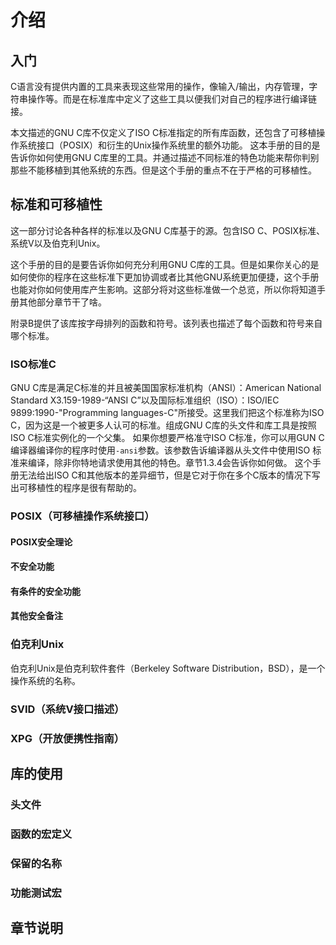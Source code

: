 # 介绍

## 入门
C语言没有提供内置的工具来表现这些常用的操作，像输入/输出，内存管理，字符串操作等。而是在标准库中定义了这些工具以便我们对自己的程序进行编译链接。

  本文描述的GNU C库不仅定义了ISO C标准指定的所有库函数，还包含了可移植操作系统接口（POSIX）和衍生的Unix操作系统里的额外功能。
  这本手册的目的是告诉你如何使用GNU C库里的工具。并通过描述不同标准的特色功能来帮你判别那些不能移植到其他系统的东西。但是这个手册的重点不在于严格的可移植性。

## 标准和可移植性
这一部分讨论各种各样的标准以及GNU C库基于的源。包含ISO C、POSIX标准、系统V以及伯克利Unix。

  这个手册的目的是要告诉你如何充分利用GNU C库的工具。但是如果你关心的是如何使你的程序在这些标准下更加协调或者比其他GNU系统更加便捷，这个手册也能对你如何使用库产生影响。这部分将对这些标准做一个总览，所以你将知道手册其他部分章节干了啥。

  附录B提供了该库按字母排列的函数和符号。该列表也描述了每个函数和符号来自哪个标准。


### ISO标准C
GNU C库是满足C标准的并且被美国国家标准机构（ANSI）：American National Standard X3.159-1989-“ANSI C”以及国际标准组织（ISO）：ISO/IEC 9899:1990-"Programming languages-C"所接受。这里我们把这个标准称为ISO C，因为这是一个被更多人认可的标准。组成GNU C库的头文件和库工具是按照ISO C标准实例化的一个父集。
  如果你想要严格准守ISO C标准，你可以用GUN C编译器编译你的程序时使用`-ansi`参数。该参数告诉编译器从头文件中使用ISO 标准来编译，除非你特地请求使用其他的特色。章节1.3.4会告诉你如何做。
  这个手册无法给出ISO C和其他版本的差异细节，但是它对于你在多个C版本的情况下写出可移植性的程序是很有帮助的。

### POSIX（可移植操作系统接口）

#### POSIX安全理论
#### 不安全功能
#### 有条件的安全功能
#### 其他安全备注
### 伯克利Unix
伯克利Unix是伯克利软件套件（Berkeley Software Distribution，BSD），是一个操作系统的名称。
### SVID（系统V接口描述）
### XPG（开放便携性指南）
## 库的使用
### 头文件
### 函数的宏定义
### 保留的名称
### 功能测试宏
## 章节说明


